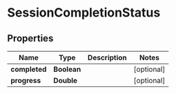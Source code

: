 

# SessionCompletionStatus


## Properties

| Name | Type | Description | Notes |
|------------ | ------------- | ------------- | -------------|
|**completed** | **Boolean** |  |  [optional] |
|**progress** | **Double** |  |  [optional] |



